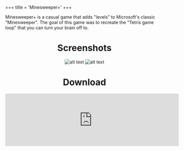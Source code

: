 +++
title = 'Minesweeper+'
+++

Minesweeper+ is a casual game that adds "levels" to Microsoft's classic "Minesweeper". The goal of this game was to recreate the "Tetris game loop" that you can turn your brain off to.

<div style="text-align: center">

# Screenshots

![alt text](/images/games/minesweeper+/1.png)
![alt text](/images/games/minesweeper+/2.png)

# Download

<iframe frameborder="0" src="https://itch.io/embed/3387576?bg_color=191919&amp;fg_color=eeeeee&amp;link_color=487591&amp;border_color=7887a6" width="552" height="167"><a href="https://starpelly.itch.io/minesweeper">Minesweeper+ by Starpelly</a></iframe>
</div>
